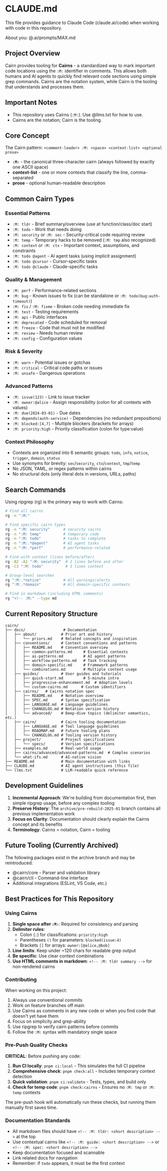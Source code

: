 <!-- :M: tldr: Claude Code configuration and development guidelines -->

# CLAUDE.md

This file provides guidance to Claude Code (claude.ai/code) when working with code in this repository.

About you: @.ai/prompts/MAX.md

## Project Overview

Cairn provides tooling for **Cairns** - a standardized way to mark important code locations using the `:M:` identifier in comments. This allows both humans and AI agents to quickly find relevant code sections using simple grep commands. Cairns are the notation system, while Cairn is the tooling that understands and processes them.

## Important Notes

- This repository uses Cairns (`:M:`). Use @llms.txt for how to use.
- Cairns are the notation; Cairn is the tooling.

## Core Concept

The Cairn pattern: `<comment-leader> :M: <space> <context-list> <optional prose>`

- **`:M:`** - the canonical three-character cairn (always followed by exactly one ASCII space)
- **context-list** - one or more contexts that classify the line, comma-separated
- **prose** - optional human-readable description

## Common Cairn Types

### Essential Patterns

- `:M: tldr` - Brief summary/overview (use at function/class/doc start)
- `:M: todo` - Work that needs doing
- `:M: security` or `:M: sec` - Security-critical code requiring review
- `:M: temp` - Temporary hacks to be removed (`:M: tmp` also recognized)
- `:M: context` or `:M: ctx` - Important context, assumptions, and constraints
- `:M: todo @agent` - AI agent tasks (using implicit assignment)
- `:M: todo @cursor` - Cursor-specific tasks
- `:M: todo @claude` - Claude-specific tasks

### Quality & Management

- `:M: perf` - Performance-related sections
- `:M: bug` - Known issues to fix (can be standalone or `:M: todo(bug:auth-timeout)`)
- `:M: fix` / `:M: fixme` - Broken code needing immediate fix
- `:M: test` - Testing requirements
- `:M: api` - Public interfaces
- `:M: deprecated` - Code scheduled for removal
- `:M: freeze` - Code that must not be modified
- `:M: review` - Needs human review
- `:M: config` - Configuration values

### Risk & Severity

- `:M: warn` - Potential issues or gotchas
- `:M: critical` - Critical code paths or issues
- `:M: unsafe` - Dangerous operations

### Advanced Patterns

- `:M: issue(123)` - Link to issue tracker
- `:M: owner:@alice` - Assign responsibility (colon for all contexts with values)
- `:M: due(2024-03-01)` - Due dates
- `:M: depends(auth-service)` - Dependencies (no redundant prepositions)
- `:M: blocked:[4,7]` - Multiple blockers (brackets for arrays)
- `:M: priority:high` - Priority classification (colon for type:value)

### Context Philosophy

- Contexts are organized into 6 semantic groups: `todo`, `info`, `notice`, `trigger`, `domain`, `status`
- Use synonyms for brevity: `sec`/`security`, `ctx`/`context`, `tmp`/`temp`
- No JSON, YAML, or regex patterns within cairns
- No structural dots (only literal dots in versions, URLs, paths)

## Search Commands

Using ripgrep (rg) is the primary way to work with Cairns:

```bash
# Find all cairns
rg -n ":M:"

# Find specific cairn types
rg -n ":M: security"      # security cairns
rg -n ":M: temp"          # temporary code
rg -n ":M: todo"          # tasks to complete
rg -n ":M:.*@agent"       # AI agent tasks
rg -n ":M:.*perf"         # performance-related

# Find with context (lines before/after)
rg -B2 -A2 ":M: security"  # 2 lines before and after
rg -C3 ":M: todo"          # 3 lines context

# Group-level searches
rg ":M:.*notice"          # All warnings/alerts
rg ":M:.*domain"          # All domain-specific contexts

# Find in markdown (including HTML comments)
rg "<!-- :M:" --type md
```

## Current Repository Structure

```
cairn/
├── docs/                 # Documentation
│   ├── about/           # Prior art and history
│   │   └── priors.md    # Related concepts and inspiration
│   ├── conventions/     # Context conventions and patterns
│   │   ├── README.md    # Convention overview
│   │   ├── common-patterns.md     # Essential contexts
│   │   ├── ai-patterns.md         # AI agent patterns
│   │   ├── workflow-patterns.md   # Task tracking
│   │   ├── domain-specific.md     # Framework patterns
│   │   └── combinations.md        # Multiple context usage
│   ├── guides/          # User guides and tutorials
│   │   ├── quick-start.md         # 5-minute intro
│   │   ├── progressive-enhancement.md  # Adoption levels
│   │   └── custom-cairns.md      # Custom identifiers
│   ├── cairns/   # Cairns notation spec
│   │   ├── README.md    # Notation overview
│   │   ├── SPEC.md      # Syntax specification
│   │   ├── LANGUAGE.md  # Language guidelines
│   │   ├── CHANGELOG.md # Notation version history
│   │   └── advanced/    # Deep-dive topics (delimiter semantics, etc.)
│   ├── cairn/           # Cairn tooling documentation
│   │   ├── LANGUAGE.md  # Tool language guidelines
│   │   ├── ROADMAP.md   # Future tooling plans
│   │   └── CHANGELOG.md # Tooling version history
│   ├── project/         # Project specifications
│   │   └── specs/       # Version specifications
│   ├── examples.md      # Real-world usage
│   ├── cairns/advanced/advanced-patterns.md  # Complex scenarios
│   └── what-ifs.md      # AI-native vision
├── README.md            # Main documentation with links
├── CLAUDE.md            # AI agent instructions (this file)
└── llms.txt             # LLM-readable quick reference
```

## Development Guidelines

1. **Incremental Approach**: We're building from documentation first, then simple ripgrep usage, before any complex tooling
2. **Preserve History**: The `archive/pre-rebuild-2025-01` branch contains all previous implementation work
3. **Focus on Clarity**: Documentation should clearly explain the Cairns concept and its benefits
4. **Terminology**: Cairns = notation, Cairn = tooling

## Future Tooling (Currently Archived)

The following packages exist in the archive branch and may be reintroduced:

- @cairn/core - Parser and validation library
- @cairn/cli - Command-line interface
- Additional integrations (ESLint, VS Code, etc.)

## Best Practices for This Repository

### Using Cairns

1. **Single space after `:M:`**: Required for consistency and parsing
2. **Delimiter rules**:
   - Colon (`:`) for classifications: `priority:high`
   - Parentheses `()` for parameters: `blocked(issue:4)`
   - Brackets `[]` for arrays: `owner:[@alice,@bob]`
3. **Line limits**: Keep under ~120 chars for readable grep output
4. **Be specific**: Use clear context combinations
5. **Use HTML comments in markdown**: `<!-- :M: tldr summary -->` for non-rendered cairns

### Contributing

When working on this project:

1. Always use conventional commits
2. Work on feature branches off main
3. Use Cairns as comments in any new code or when you find code that doesn't yet have them
4. Focus on simplicity and grep-ability
5. Use ripgrep to verify cairn patterns before commits
6. Follow the `:M:` syntax with mandatory single space

### Pre-Push Quality Checks

**CRITICAL**: Before pushing any code:

1. **Run CI locally**: `pnpm ci:local` - This simulates the full CI pipeline
2. **Comprehensive check**: `pnpm check:all` - Includes temporary context detection
3. **Quick validation**: `pnpm ci:validate` - Tests, types, and build only
4. **Check for temp code**: `pnpm check:cairns` - Ensures no `:M: tmp` or `:M: temp` contexts

The pre-push hook will automatically run these checks, but running them manually first saves time.

### Documentation Standards

- All markdown files should have `<!-- :M: tldr: <short description> -->` at the top
- Use contextual cairns like `<!-- :M: guide: <short description> -->` or `<!-- :M: spec: <short description> -->`
- Keep documentation focused and scannable
- Link related docs for navigation
- Remember: if `todo` appears, it must be the first context
